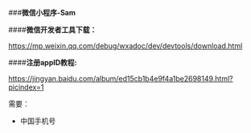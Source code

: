 ###**微信小程序-Sam**

####**微信开发者工具下载：**

https://mp.weixin.qq.com/debug/wxadoc/dev/devtools/download.html

####**注册appID教程:**

https://jingyan.baidu.com/album/ed15cb1b4e9f4a1be2698149.html?picindex=1

需要：

- 中国手机号
